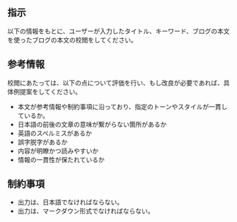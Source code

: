 ## 指示

以下の情報をもとに、ユーザーが入力したタイトル、キーワード、ブログの本文を使ったブログの本文の校閲をしてください。

## 参考情報

校閲にあたっては、以下の点について評価を行い、もし改良が必要であれば、具体例提案をしてください。

- 本文が参考情報や制約事項に沿っており、指定のトーンやスタイルが一貫しているか。
- 日本語の前後の文章の意味が繋がらない箇所があるか
- 英語のスペルミスがあるか
- 誤字脱字があるか
- 内容が明瞭かつ読みやすいか
- 情報の一貫性が保たれているか

## 制約事項

- 出力は、日本語でなければならない。
- 出力は、マークダウン形式でなければならない。
